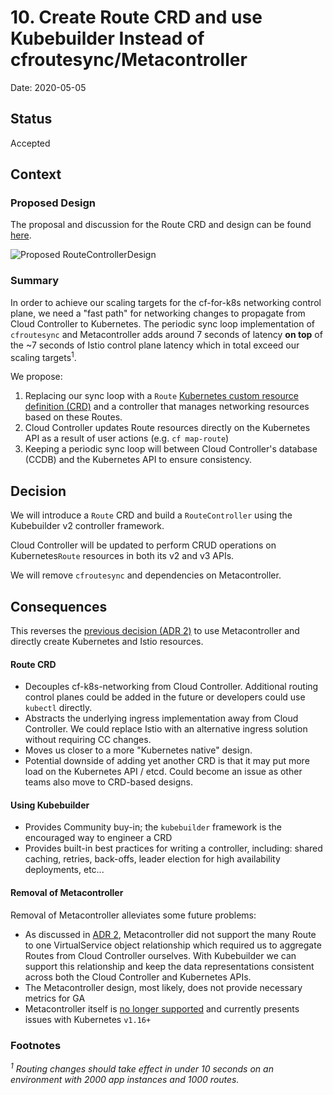 # 10. Create Route CRD and use Kubebuilder Instead of cfroutesync/Metacontroller

Date: 2020-05-05

## Status

Accepted

## Context

### Proposed Design
The proposal and discussion for the Route CRD and design can be found [here](https://docs.google.com/document/d/1DF7eTBut1I74w_sVaQ4eeF74iQes1nG3iUv7iJ7E35U/edit?usp=sharing).

![Proposed RouteControllerDesign](../assets/routecontroller-design.png)

### Summary
In order to achieve our scaling targets for the cf-for-k8s networking control plane, we need a "fast path" for networking changes to propagate from Cloud Controller to Kubernetes. The periodic sync loop implementation of `cfroutesync` and Metacontroller adds around 7 seconds of latency **on top** of the ~7 seconds of Istio control plane latency which in total exceed our scaling targets<sup>1</sup>.

We propose:
1. Replacing our sync loop with a `Route` [Kubernetes custom resource definition (CRD)](https://kubernetes.io/docs/concepts/extend-kubernetes/api-extension/custom-resources/) and a controller that manages networking resources based on these Routes.
2. Cloud Controller updates Route resources directly on the Kubernetes API as a result of user actions (e.g. `cf map-route`)
3. Keeping a periodic sync loop will between Cloud Controller's database (CCDB) and the Kubernetes API to ensure consistency.


## Decision

We will introduce a `Route` CRD and build a `RouteController` using the Kubebuilder v2 controller framework.

Cloud Controller will be updated to perform CRUD operations on Kubernetes`Route` resources in both its v2 and v3 APIs.

We will remove `cfroutesync` and dependencies on Metacontroller.


## Consequences
This reverses the [previous decision (ADR 2)](https://github.com/cloudfoundry/cf-k8s-networking/blob/develop/doc/architecture-decisions/0002-directly-create-istio-resources.md) to use Metacontroller and directly create Kubernetes and Istio resources.

#### Route CRD
* Decouples cf-k8s-networking from Cloud Controller. Additional routing control planes could be added in the future or developers could use `kubectl` directly.
* Abstracts the underlying ingress implementation away from Cloud Controller. We could replace Istio with an alternative ingress solution without requiring CC changes.
* Moves us closer to a more "Kubernetes native" design.
* Potential downside of adding yet another CRD is that it may put more load on the Kubernetes API / etcd. Could become an issue as other teams also move to CRD-based designs.

#### Using Kubebuilder
* Provides Community buy-in; the `kubebuilder` framework is the encouraged way to engineer a CRD
* Provides built-in best practices for writing a controller, including: shared caching, retries, back-offs, leader election for high availability deployments, etc...

#### Removal of Metacontroller
Removal of Metacontroller alleviates some future problems:
* As discussed in [ADR 2](https://github.com/cloudfoundry/cf-k8s-networking/blob/develop/doc/architecture-decisions/0002-directly-create-istio-resources.md), Metacontroller did not support the many Route to one VirtualService object relationship which required us to aggregate Routes from Cloud Controller ourselves. With Kubebuilder we can support this relationship and keep the data representations consistent across both the Cloud Controller and Kubernetes APIs.
* The Metacontroller design, most likely, does not provide necessary metrics for GA
* Metacontroller itself is [no longer supported](https://github.com/GoogleCloudPlatform/metacontroller/issues/184) and currently presents issues with Kubernetes `v1.16+`


### Footnotes
_<sup>1</sup> Routing changes should take effect in under 10 seconds on an environment with 2000 app instances and 1000 routes._

